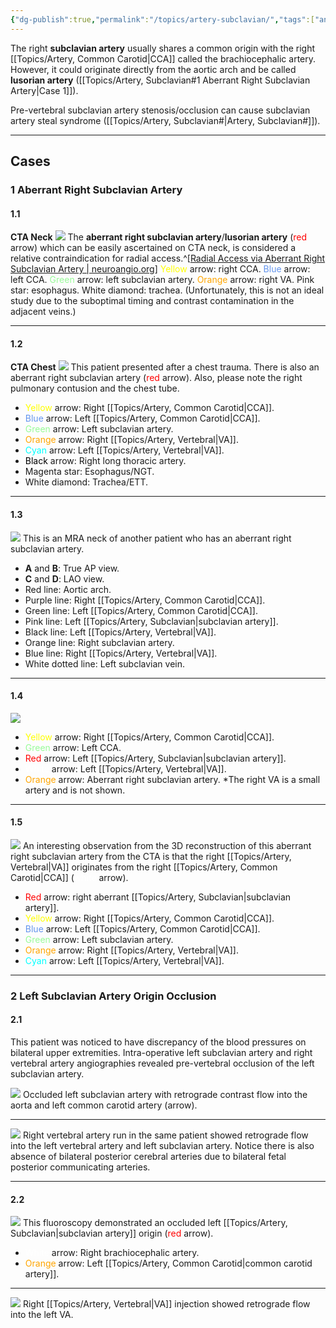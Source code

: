 ```yaml
---
{"dg-publish":true,"permalink":"/topics/artery-subclavian/","tags":["anatomy","artery","syndrome"],"created":"2023-10-23T17:15:38.155-07:00","updated":"2024-04-17T10:25:02.090-07:00"}
---
```



The right **subclavian artery** usually shares a common origin with the right [[Topics/Artery, Common Carotid\|CCA]] called the brachiocephalic artery. However, it could originate directly from the aortic arch and be called **lusorian artery** ([[Topics/Artery, Subclavian#1 Aberrant Right Subclavian Artery\|Case 1]]).

Pre-vertebral subclavian artery stenosis/occlusion can cause subclavian artery steal syndrome ([[Topics/Artery, Subclavian#\|Artery, Subclavian#]]).

---

## Cases

### 1 Aberrant Right Subclavian Artery

#### 1.1

**CTA Neck**
![](https://i.imgur.com/CVxdMX9.jpg)
The **aberrant right subclavian artery**/**lusorian artery** (<span style="color:red">red</span> arrow) which can be easily ascertained on CTA neck, is considered a relative contraindication for radial access.^[[Radial Access via Aberrant Right Subclavian Artery | neuroangio.org](https://neuroangio.org/sample-page/case-archives/radial-access-via-aberrant-right-subclavian-artery/)] <span style="color:yellow">Yellow</span> arrow: right CCA. <span style="color:cornflowerblue">Blue</span> arrow: left CCA. <span style="color:palegreen">Green</span> arrow: left subclavian artery. <span style="color:orange">Orange</span> arrow: right VA. Pink star: esophagus. White diamond: trachea. (Unfortunately, this is not an ideal study due to the suboptimal timing and contrast contamination in the adjacent veins.)

---

#### 1.2

**CTA Chest**
![](https://i.imgur.com/f5ZB1F7.png)
This patient presented after a chest trauma. There is also an aberrant right subclavian artery (<span style="color:red">red</span> arrow). Also, please note the right pulmonary contusion and the chest tube.

- <span style="color:yellow">Yellow</span> arrow: Right [[Topics/Artery, Common Carotid\|CCA]]. 
- <span style="color:cornflowerblue">Blue</span> arrow: Left [[Topics/Artery, Common Carotid\|CCA]]. 
- <span style="color:palegreen">Green</span> arrow: Left subclavian artery. 
- <span style="color:orange">Orange</span> arrow: Right [[Topics/Artery, Vertebral\|VA]]. 
- <span style="color:cyan">Cyan</span> arrow: Left [[Topics/Artery, Vertebral\|VA]]. 
- <span style="color:black">Black</span> arrow: Right long thoracic artery. 
- Magenta star: Esophagus/NGT. 
- White diamond: Trachea/ETT. 

---

#### 1.3

![](https://i.imgur.com/uHCQIbv.jpg)
This is an MRA neck of another patient who has an aberrant right subclavian artery.

- **A** and **B**: True AP view.
- **C** and **D**: LAO view.
- Red line: Aortic arch.
- Purple line: Right [[Topics/Artery, Common Carotid\|CCA]].
- Green line: Left [[Topics/Artery, Common Carotid\|CCA]].
- Pink line: Left [[Topics/Artery, Subclavian\|subclavian artery]].
- Black line: Left [[Topics/Artery, Vertebral\|VA]].
- Orange line: Right subclavian artery.
- Blue line: Right [[Topics/Artery, Vertebral\|VA]].
- White dotted line: Left subclavian vein.

---

#### 1.4

![](https://i.imgur.com/olZlWpO.jpeg)
- <span style="color: yellow">Yellow</span> arrow: Right [[Topics/Artery, Common Carotid\|CCA]].
- <span style="color: palegreen">Green</span> arrow: Left CCA.
- <span style="color: red">Red</span> arrow: Left [[Topics/Artery, Subclavian\|subclavian artery]].
- <span style="color: white">White</span> arrow: Left [[Topics/Artery, Vertebral\|VA]].
- <span style="color: orange">Orange</span> arrow: Aberrant right subclavian artery.
\*The right VA is a small artery and is not shown.

---

#### 1.5

![](https://i.imgur.com/LwFck36.png)
An interesting observation from the 3D reconstruction of this aberrant right subclavian artery from the CTA is that the right [[Topics/Artery, Vertebral\|VA]] originates from the right [[Topics/Artery, Common Carotid\|CCA]] (<span style="color: white">white</span> arrow).

- <span style="color: red">Red</span> arrow: right aberrant [[Topics/Artery, Subclavian\|subclavian artery]].
- <span style="color:yellow">Yellow</span> arrow: Right [[Topics/Artery, Common Carotid\|CCA]]. 
- <span style="color:cornflowerblue">Blue</span> arrow: Left [[Topics/Artery, Common Carotid\|CCA]]. 
- <span style="color:palegreen">Green</span> arrow: Left subclavian artery. 
- <span style="color:orange">Orange</span> arrow: Right [[Topics/Artery, Vertebral\|VA]]. 
- <span style="color:cyan">Cyan</span> arrow: Left [[Topics/Artery, Vertebral\|VA]]. 

---

### 2 Left Subclavian Artery Origin Occlusion

#### 2.1

This patient was noticed to have discrepancy of the blood pressures on bilateral upper extremities. Intra-operative left subclavian artery and right vertebral artery angiographies revealed pre-vertebral occlusion of the left subclavian artery.

![](https://i.imgur.com/lXdHDLB.png)
Occluded left subclavian artery with retrograde contrast flow into the aorta and left common carotid artery (arrow).

---

![](https://i.imgur.com/s4xbEaU.png)
Right vertebral artery run in the same patient showed retrograde flow into the left vertebral artery and left subclavian artery. Notice there is also absence of bilateral posterior cerebral arteries due to bilateral fetal posterior communicating arteries.

---

#### 2.2

![](https://i.imgur.com/H6seq2J.png)
This fluoroscopy demonstrated an occluded left [[Topics/Artery, Subclavian\|subclavian artery]] origin (<span style="color: red">red</span> arrow).

- <span style="color: white">White</span> arrow: Right brachiocephalic artery.
- <span style="color: orange">Orange</span> arrow: Left [[Topics/Artery, Common Carotid\|common carotid artery]].

---

![](https://i.imgur.com/zgDNqQz.png)
Right [[Topics/Artery, Vertebral\|VA]] injection showed retrograde flow into the left VA.
